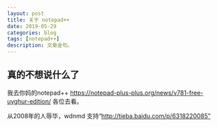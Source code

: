 ```yaml
---
layout: post
title: 关于 notepad++
date: 2019-05-29
categories: blog
tags: [notepad++]
description: 文章金句。
---
```


## 真的不想说什么了
我去你妈的notepad++
https://notepad-plus-plus.org/news/v781-free-uyghur-edition/
各位去看。

从2008年的人辱华，wdnmd
支持“http://tieba.baidu.com/p/6318220085”
